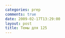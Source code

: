 ```yaml
---
categories: prep
comments: true
date: 2009-02-17T13:29:00
layout: post
title: Темы для 125
---
```


